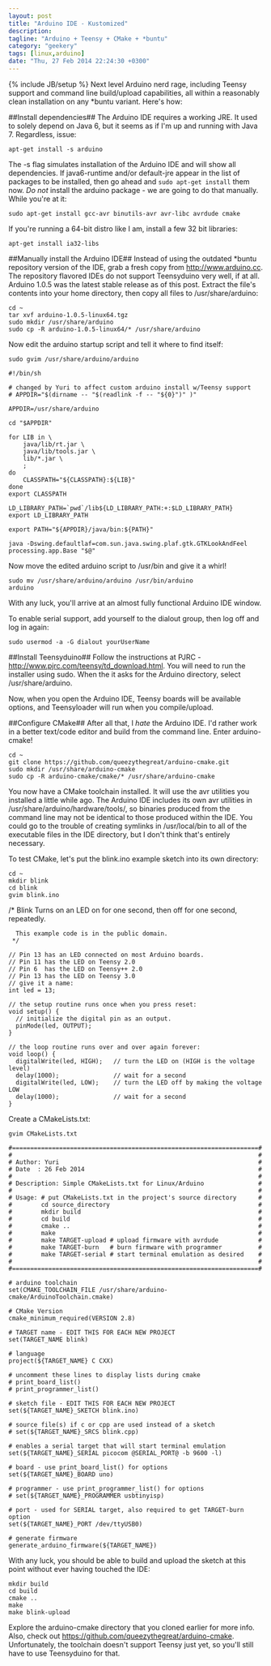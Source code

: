 ```yaml
---
layout: post
title: "Arduino IDE - Kustomized"
description: 
tagline: "Arduino + Teensy + CMake + *buntu"
category: "geekery"
tags: [linux,arduino]
date: "Thu, 27 Feb 2014 22:24:30 +0300"
---
```

{% include JB/setup %}
Next level Arduino nerd rage, including Teensy support and command line build/upload capabilities, all within a reasonably clean installation on any \*buntu variant.  Here's how:

##Install dependencies##
The Arduino IDE requires a working JRE.  It used to solely depend on Java 6, but it seems as if I'm up and running with Java 7.  Regardless, issue:

`apt-get install -s arduino`

The -s flag simulates installation of the Arduino IDE and will show all dependencies.  If java6-runtime and/or default-jre appear in the list of packages to be installed, then go ahead and `sudo apt-get install` them now.  *Do not* install the arduino package - we are going to do that manually.  While you're at it:

`sudo apt-get install gcc-avr binutils-avr avr-libc avrdude cmake`

If you're running a 64-bit distro like I am, install a few 32 bit libraries:

`apt-get install ia32-libs`

##Manually install the Arduino IDE##
Instead of using the outdated \*buntu repository version of the IDE, grab a fresh copy from <http://www.arduino.cc>.  The repository flavored IDEs do not support Teensyduino very well, if at all.  Arduino 1.0.5 was the latest stable release as of this post.  Extract the file's contents into your home directory, then copy all files to /usr/share/arduino:

    cd ~
    tar xvf arduino-1.0.5-linux64.tgz
    sudo mkdir /usr/share/arduino
    sudo cp -R arduino-1.0.5-linux64/* /usr/share/arduino

Now edit the arduino startup script and tell it where to find itself:

`sudo gvim /usr/share/arduino/arduino`

    #!/bin/sh

    # changed by Yuri to affect custom arduino install w/Teensy support 
    # APPDIR="$(dirname -- "$(readlink -f -- "${0}")" )"

    APPDIR=/usr/share/arduino

    cd "$APPDIR"
     
    for LIB in \
        java/lib/rt.jar \
        java/lib/tools.jar \
        lib/*.jar \
        ;
    do
        CLASSPATH="${CLASSPATH}:${LIB}"
    done
    export CLASSPATH

    LD_LIBRARY_PATH=`pwd`/lib${LD_LIBRARY_PATH:+:$LD_LIBRARY_PATH}
    export LD_LIBRARY_PATH

    export PATH="${APPDIR}/java/bin:${PATH}"

    java -Dswing.defaultlaf=com.sun.java.swing.plaf.gtk.GTKLookAndFeel processing.app.Base "$@"

Now move the edited arduino script to /usr/bin and give it a whirl!

    sudo mv /usr/share/arduino/arduino /usr/bin/arduino
    arduino

With any luck, you'll arrive at an almost fully functional Arduino IDE window.

To enable serial support, add yourself to the dialout group, then log off and log in again:

`sudo usermod -a -G dialout yourUserName`

##Install Teensyduino##
Follow the instructions at PJRC - <http://www.pjrc.com/teensy/td_download.html>.  You will need to run the installer using sudo.  When the it asks for the Arduino directory, select /usr/share/arduino.

Now, when you open the Arduino IDE, Teensy boards will be available options, and Teensyloader will run when you compile/upload.

##Configure CMake##
After all that, I *hate* the Arduino IDE.  I'd rather work in a better text/code editor and build from the command line.  Enter arduino-cmake!

    cd ~
    git clone https://github.com/queezythegreat/arduino-cmake.git
    sudo mkdir /usr/share/arduino-cmake
    sudo cp -R arduino-cmake/cmake/* /usr/share/arduino-cmake

You now have a CMake toolchain installed.  It will use the avr utilities you installed a little while ago.  The Arduino IDE includes its own avr utilities in /usr/share/arduino/hardware/tools/, so binaries produced from the command line may not be identical to those produced within the IDE.  You could go to the trouble of creating symlinks in /usr/local/bin to all of the executable files in the IDE directory, but I don't think that's entirely necessary.

To test CMake, let's put the blink.ino example sketch into its own directory:

    cd ~
    mkdir blink
    cd blink
    gvim blink.ino
<p> </p>
    /*
      Blink
      Turns on an LED on for one second, then off for one second, repeatedly.
     
      This example code is in the public domain.
     */
     
    // Pin 13 has an LED connected on most Arduino boards.
    // Pin 11 has the LED on Teensy 2.0
    // Pin 6  has the LED on Teensy++ 2.0
    // Pin 13 has the LED on Teensy 3.0
    // give it a name:
    int led = 13;

    // the setup routine runs once when you press reset:
    void setup() {                
      // initialize the digital pin as an output.
      pinMode(led, OUTPUT);     
    }

    // the loop routine runs over and over again forever:
    void loop() {
      digitalWrite(led, HIGH);   // turn the LED on (HIGH is the voltage level)
      delay(1000);               // wait for a second
      digitalWrite(led, LOW);    // turn the LED off by making the voltage LOW
      delay(1000);               // wait for a second
    }

Create a CMakeLists.txt:

`gvim CMakeLists.txt`

    #====================================================================#
    #                                                                    #
    # Author: Yuri                                                       #
    # Date  : 26 Feb 2014                                                # 
    #                                                                    #
    # Description: Simple CMakeLists.txt for Linux/Arduino               #
    #                                                                    #
    # Usage: # put CMakeLists.txt in the project's source directory      #
    #        cd source_directory                                         #
    #        mkdir build                                                 #
    #        cd build                                                    #
    #        cmake ..                                                    #
    #        make                                                        #
    #        make TARGET-upload # upload firmware with avrdude           #
    #        make TARGET-burn   # burn firmware with programmer          #
    #        make TARGET-serial # start terminal emulation as desired    #
    #                                                                    #
    #====================================================================#

    # arduino toolchain
    set(CMAKE_TOOLCHAIN_FILE /usr/share/arduino-cmake/ArduinoToolchain.cmake)

    # CMake Version
    cmake_minimum_required(VERSION 2.8)

    # TARGET name - EDIT THIS FOR EACH NEW PROJECT
    set(TARGET_NAME blink)

    # language
    project(${TARGET_NAME} C CXX)

    # uncomment these lines to display lists during cmake
    # print_board_list()
    # print_programmer_list()

    # sketch file - EDIT THIS FOR EACH NEW PROJECT
    set(${TARGET_NAME}_SKETCH blink.ino)

    # source file(s) if c or cpp are used instead of a sketch
    # set(${TARGET_NAME}_SRCS blink.cpp)

    # enables a serial target that will start terminal emulation
    set(${TARGET_NAME}_SERIAL picocom @SERIAL_PORT@ -b 9600 -l)

    # board - use print_board_list() for options
    set(${TARGET_NAME}_BOARD uno)

    # programmer - use print_programmer_list() for options
    # set(${TARGET_NAME}_PROGRAMMER usbtinyisp)

    # port - used for SERIAL target, also required to get TARGET-burn option
    set(${TARGET_NAME}_PORT /dev/ttyUSB0)

    # generate firmware
    generate_arduino_firmware(${TARGET_NAME})

With any luck, you should be able to build and upload the sketch at this point without ever having touched the IDE:

    mkdir build
    cd build
    cmake ..
    make
    make blink-upload

Explore the arduino-cmake directory that you cloned earlier for more info.  Also, check out <https://github.com/queezythegreat/arduino-cmake>.  Unfortunately, the toolchain doesn't support Teensy just yet, so you'll still have to use Teensyduino for that.
